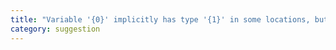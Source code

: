 ```yaml
---
title: "Variable '{0}' implicitly has type '{1}' in some locations, but a better type may be inferred from usage."
category: suggestion
---
```

